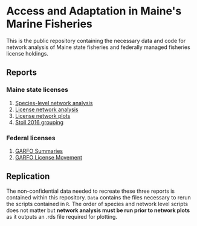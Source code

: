 # Access and Adaptation in Maine's Marine Fisheries

This is the public repository containing the necessary data and code for network analysis of Maine state fisheries and federally managed fisheries license holdings.

## Reports
### Maine state licenses
1.  [Species-level network analysis](https://carlylovas.github.io/mesg-permits/R/maine/species_networks.html)
2.  [License network analysis](https://carlylovas.github.io/mesg-permits/R/maine/license_networks.html)
3.  [License network plots](https://carlylovas.github.io/mesg-permits/R/maine/license_network_plots.html)
4.  [Stoll 2016 grouping](https://carlylovas.github.io/mesg-permits/R/maine/license_divisions.html)


### Federal licenses
1.  [GARFO Summaries](https://carlylovas.github.io/mesg-permits/R/garfo/garfo_sum_stats.html)
2.  [GARFO License Movement](https://carlylovas.github.io/mesg-permits/R/garfo/license_movement.html)

## Replication

The non-confidential data needed to recreate these three reports is contained within this repository. `Data` contains the files necessary to rerun the scripts contained in `R`. The order of species and network level scripts does not matter but **network analysis must be run prior to network plots** as it outputs an .rds file required for plotting.
